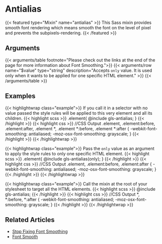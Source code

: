 # Antialias

{{< featured type="Mixin" name="antialias" >}}
This Sass mixin provides smooth font rendering which means smooth the font on the level of pixel and prevents the subpixels-rendering.
{{< /featured >}}

## Arguments

{{< arguments/table footnote="Please check out the links at the end of the page for more information about Font Smoothing.">}}
    {{< arguments/row name="$value" type="string" description="Accepts `only` value. It is used only when it wants to be applied for one specific HTML element." >}}
{{< /arguments/table >}}

## Examples

{{< highlightwrap class="example">}}
If you call it in a selector with no value passed the style rules will be applied to this very element and all its children.
{{< highlight scss >}}
.element{
    @include gls-antialias;
}
{{< /highlight >}}
{{< highlight css >}}
//CSS Output
.element, .element:before, .element:after,
.element *,
.element *:before,
.element *:after {
    -webkit-font-smoothing: antialiased;
    -moz-osx-font-smoothing: grayscale;
}
{{< /highlight >}}
{{< /highlightwrap >}}

{{< highlightwrap class="example">}}
Pass the `only` value as an argument to apply the style rules to only one specific HTML element.
{{< highlight scss >}}
.element{
    @include gls-antialias(only);
}
{{< /highlight >}}
{{< highlight css >}}
//CSS Output
.element, .element:before, .element:after {
    -webkit-font-smoothing: antialiased;
    -moz-osx-font-smoothing: grayscale;
}
{{< /highlight >}}
{{< /highlightwrap >}}

{{< highlightwrap class="example">}}
Call the mixin at the root of your stylesheet to target all the HTML elements.
{{< highlight scss >}}
@include gls-antialias;
{{< /highlight >}}
{{< highlight css >}}
//CSS Output
*,
*:before,
*:after {
    -webkit-font-smoothing: antialiased;
    -moz-osx-font-smoothing: grayscale;
}
{{< /highlight >}}
{{< /highlightwrap >}}

## Related Articles
* [Stop Fixing Font Smoothing](https://usabilitypost.com/2012/11/05/stop-fixing-font-smoothing/)  
* [Font Smooth](https://www.zachleat.com/web/font-smooth/)